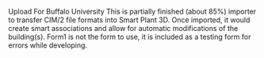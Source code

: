 Upload For Buffalo University This is partially finished (about 85%) importer to transfer CIM/2 file formats into Smart Plant 3D. Once imported, it would create smart associations and allow for automatic modifications of the building(s).  Form1 is not the form to use, it is included as a testing form for errors while developing.
